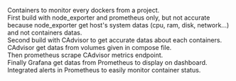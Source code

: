 Containers to monitor every dockers from a project.  
First build with node_exporter and prometheus only, but not accurate because node_exporter get host's system datas (cpu, ram, disk, network...) and not containers datas.  
Second build with CAdvisor to get accurate datas about each containers.  
CAdvisor get datas from volumes given in compose file.  
Then prometheus scrape CAdvisor metrics endpoint.  
Finally Grafana get datas from Prometheus to display on dashboard.  
Integrated alerts in Prometheus to easily monitor container status.  
